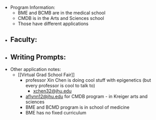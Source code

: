- Program Information:
	- BME and BCMB are in the medical school
	- CMDB is in the Arts and Sciences school
	- Those have different applications
- Faculty:
	-
- Writing Prompts:
	-
- Other application notes:
	- [[Virtual Grad School Fair]]
		- professor Xin Chen is doing cool stuff with epigenetics (but every professor is cool to talk to)
			- xchen32@jhu.edu
		- aflynn12@jhu.edu for CMDB program - in Kreiger arts and sciences
		- BME and BCMD program is in school of medicine
		- BME has no fixed curriculum